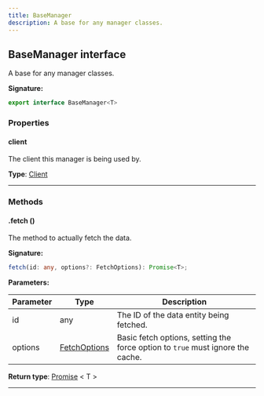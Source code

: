 ```yaml
---
title: BaseManager
description: A base for any manager classes.
---
```


## BaseManager interface

A base for any manager classes.

**Signature:**

```ts
export interface BaseManager<T> 
```

### Properties

#### client

The client this manager is being used by.



**Type**: [Client](/api/Client.md)

---

### Methods

#### .fetch ()

The method to actually fetch the data.




**Signature:**

```ts
fetch(id: any, options?: FetchOptions): Promise<T>;
```

**Parameters:**

| Parameter | Type | Description |
| --------- | ---- | ----------- |
| id | any | The ID of the data entity being fetched. |
| options | [FetchOptions](/api/FetchOptions.md) | Basic fetch options, setting the force option to `true` must ignore the cache. |

**Return type**: [Promise](https://developer.mozilla.org/en-US/docs/Web/JavaScript/Reference/Global_Objects/Promise) \< T \>

---

